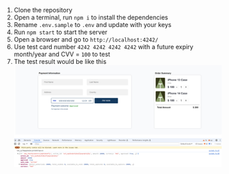 1. Clone the repository
2. Open a terminal, run `npm i` to install the dependencies
3. Rename `.env.sample` to `.env` and update with your keys
4. Run `npm start` to start the server
5. Open a browser and go to `http://localhost:4242/`
6. Use test card number `4242 4242 4242 4242` with a future expiry month/year and CVV = `100` to test
7. The test result would be like this
   ![alt text](approved.png)
